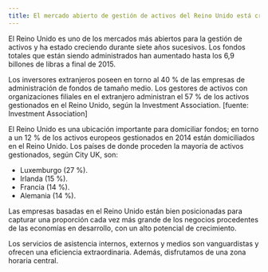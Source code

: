 ```yaml
---
title: El mercado abierto de gestión de activos del Reino Unido está creciendo
---
```


El Reino Unido es uno de los mercados más abiertos para la gestión de activos y ha estado creciendo durante siete años sucesivos. Los fondos totales que están siendo administrados han aumentado hasta los 6,9 billones de libras a final de 2015.

Los inversores extranjeros poseen en torno al 40 % de las empresas de administración de fondos de tamaño medio. Los gestores de activos con organizaciones filiales en el extranjero administran el 57 % de los activos gestionados en el Reino Unido, según la Investment Association. [fuente:  Investment Association]

El Reino Unido es una ubicación importante para domiciliar fondos; en torno a un 12 % de los activos europeos gestionados en 2014 están domiciliados en el Reino Unido. Los países de donde proceden la mayoría de activos gestionados, según City UK, son:

- Luxemburgo (27 %).
- Irlanda (15 %).
- Francia (14 %).
- Alemania (14 %).
 
Las empresas basadas en el Reino Unido están bien posicionadas para capturar una proporción cada vez más grande de los negocios procedentes de las economías en desarrollo, con un alto potencial de crecimiento.

Los servicios de asistencia internos, externos y medios son vanguardistas y ofrecen una eficiencia extraordinaria. Además, disfrutamos de una zona horaria central.
